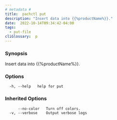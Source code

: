 ```yaml
---
# metadata # 
title:  pachctl put
description: "Insert data into {{%productName%}}."
date:  2022-10-14T09:34:42-04:00
tags:
  - put-file
cliGlossary:  p
---
```


### Synopsis

Insert data into {{%productName%}}.

### Options

```
  -h, --help   help for put
```

### Inherited Options

```
      --no-color   Turn off colors.
  -v, --verbose    Output verbose logs
```


